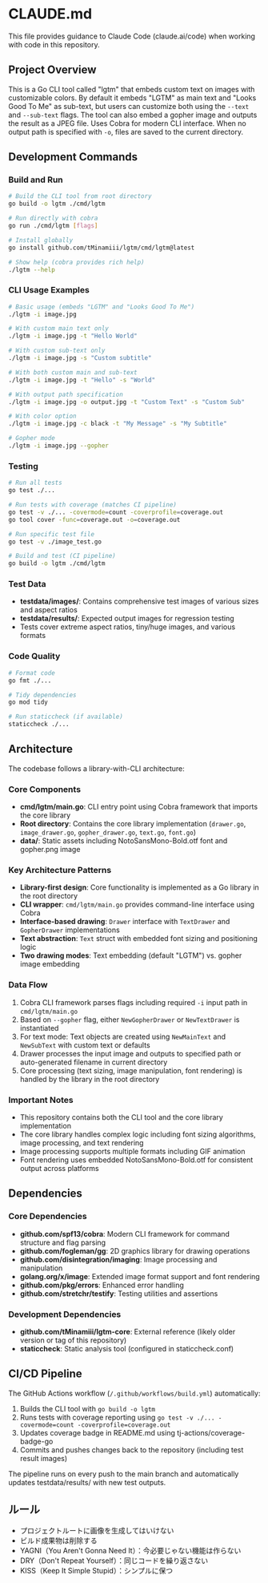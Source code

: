 # CLAUDE.md

This file provides guidance to Claude Code (claude.ai/code) when working with code in this repository.

## Project Overview

This is a Go CLI tool called "lgtm" that embeds custom text on images with customizable colors. By default it embeds "LGTM" as main text and "Looks Good To Me" as sub-text, but users can customize both using the `--text` and `--sub-text` flags. The tool can also embed a gopher image and outputs the result as a JPEG file. Uses Cobra for modern CLI interface. When no output path is specified with `-o`, files are saved to the current directory.

## Development Commands

### Build and Run
```bash
# Build the CLI tool from root directory
go build -o lgtm ./cmd/lgtm

# Run directly with cobra
go run ./cmd/lgtm [flags]

# Install globally
go install github.com/tMinamiii/lgtm/cmd/lgtm@latest

# Show help (cobra provides rich help)
./lgtm --help
```

### CLI Usage Examples
```bash
# Basic usage (embeds "LGTM" and "Looks Good To Me")
./lgtm -i image.jpg

# With custom main text only
./lgtm -i image.jpg -t "Hello World"

# With custom sub-text only
./lgtm -i image.jpg -s "Custom subtitle"

# With both custom main and sub-text
./lgtm -i image.jpg -t "Hello" -s "World"

# With output path specification
./lgtm -i image.jpg -o output.jpg -t "Custom Text" -s "Custom Sub"

# With color option
./lgtm -i image.jpg -c black -t "My Message" -s "My Subtitle"

# Gopher mode
./lgtm -i image.jpg --gopher
```

### Testing
```bash
# Run all tests
go test ./...

# Run tests with coverage (matches CI pipeline)
go test -v ./... -covermode=count -coverprofile=coverage.out
go tool cover -func=coverage.out -o=coverage.out

# Run specific test file
go test -v ./image_test.go

# Build and test (CI pipeline)
go build -o lgtm ./cmd/lgtm
```

### Test Data
- **testdata/images/**: Contains comprehensive test images of various sizes and aspect ratios
- **testdata/results/**: Expected output images for regression testing
- Tests cover extreme aspect ratios, tiny/huge images, and various formats

### Code Quality
```bash
# Format code
go fmt ./...

# Tidy dependencies
go mod tidy

# Run staticcheck (if available)
staticcheck ./...
```

## Architecture

The codebase follows a library-with-CLI architecture:

### Core Components
- **cmd/lgtm/main.go**: CLI entry point using Cobra framework that imports the core library
- **Root directory**: Contains the core library implementation (`drawer.go`, `image_drawer.go`, `gopher_drawer.go`, `text.go`, `font.go`)
- **data/**: Static assets including NotoSansMono-Bold.otf font and gopher.png image

### Key Architecture Patterns
- **Library-first design**: Core functionality is implemented as a Go library in the root directory
- **CLI wrapper**: `cmd/lgtm/main.go` provides command-line interface using Cobra
- **Interface-based drawing**: `Drawer` interface with `TextDrawer` and `GopherDrawer` implementations
- **Text abstraction**: `Text` struct with embedded font sizing and positioning logic
- **Two drawing modes**: Text embedding (default "LGTM") vs. gopher image embedding

### Data Flow
1. Cobra CLI framework parses flags including required `-i` input path in `cmd/lgtm/main.go`
2. Based on `--gopher` flag, either `NewGopherDrawer` or `NewTextDrawer` is instantiated
3. For text mode: Text objects are created using `NewMainText` and `NewSubText` with custom text or defaults
4. Drawer processes the input image and outputs to specified path or auto-generated filename in current directory
5. Core processing (text sizing, image manipulation, font rendering) is handled by the library in the root directory

### Important Notes
- This repository contains both the CLI tool and the core library implementation
- The core library handles complex logic including font sizing algorithms, image processing, and text rendering
- Image processing supports multiple formats including GIF animation
- Font rendering uses embedded NotoSansMono-Bold.otf for consistent output across platforms

## Dependencies

### Core Dependencies
- **github.com/spf13/cobra**: Modern CLI framework for command structure and flag parsing
- **github.com/fogleman/gg**: 2D graphics library for drawing operations
- **github.com/disintegration/imaging**: Image processing and manipulation
- **golang.org/x/image**: Extended image format support and font rendering
- **github.com/pkg/errors**: Enhanced error handling
- **github.com/stretchr/testify**: Testing utilities and assertions

### Development Dependencies
- **github.com/tMinamiii/lgtm-core**: External reference (likely older version or tag of this repository)
- **staticcheck**: Static analysis tool (configured in staticcheck.conf)

## CI/CD Pipeline

The GitHub Actions workflow (`/.github/workflows/build.yml`) automatically:
1. Builds the CLI tool with `go build -o lgtm`
2. Runs tests with coverage reporting using `go test -v ./... -covermode=count -coverprofile=coverage.out`
3. Updates coverage badge in README.md using tj-actions/coverage-badge-go
4. Commits and pushes changes back to the repository (including test result images)

The pipeline runs on every push to the main branch and automatically updates testdata/results/ with new test outputs.

## ルール

- プロジェクトルートに画像を生成してはいけない
- ビルド成果物は削除する
- YAGNI（You Aren't Gonna Need It）：今必要じゃない機能は作らない
- DRY（Don't Repeat Yourself）：同じコードを繰り返さない
- KISS（Keep It Simple Stupid）：シンプルに保つ
